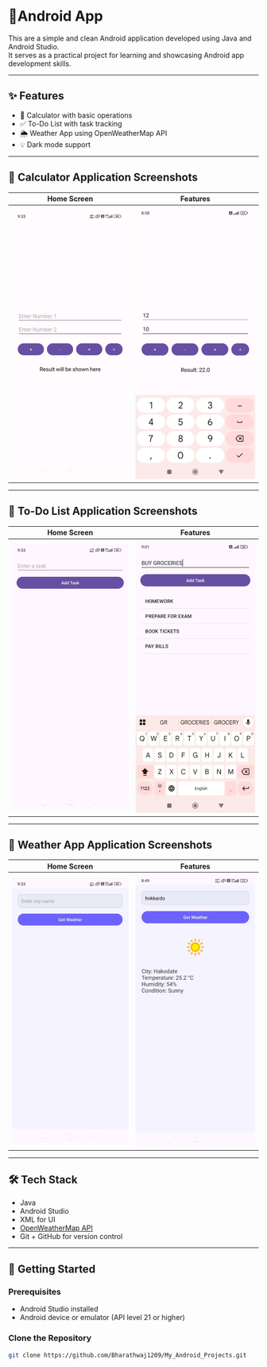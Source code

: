 # 📱Android App

This are a simple and clean Android application developed using Java and Android Studio.  
It serves as a practical project for learning and showcasing Android app development skills.

---

## ✨ Features

- 🧮 Calculator with basic operations 
- ✅ To-Do List with task tracking 
- 🌦️ Weather App using OpenWeatherMap API 
- 💡 Dark mode support

---

## 📸 Calculator Application Screenshots

| Home Screen | Features |
|-------------|----------|
| ![screenshot1](calc/app/screenshots/screenshot12.jpg) | ![screenshot12](calc/app/screenshots/screenshot1.jpg) |

---

## 📸 To-Do List Application Screenshots

| Home Screen | Features |
|-------------|----------|
| ![screenshot1](To_Do_List/app/screenshots/screenshot22.jpg) | ![screenshot12](To_Do_List/app/screenshots/screenshot2.jpg) |

---

## 📸 Weather App Application Screenshots

| Home Screen | Features |
|-------------|----------|
| ![screenshot1](Weather_App/app/screenshots/screenshot32.jpg) | ![screenshot12](Weather_App/app/screenshots/screenshot3.jpg) |

---

## 🛠️ Tech Stack

- Java
- Android Studio
- XML for UI
- [OpenWeatherMap API](https://openweathermap.org/)
- Git + GitHub for version control

---

## 🚀 Getting Started

### Prerequisites

- Android Studio installed
- Android device or emulator (API level 21 or higher)

### Clone the Repository

```bash
git clone https://github.com/Bharathwaj1209/My_Android_Projects.git
